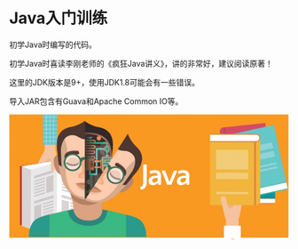 # Java入门训练

初学Java时编写的代码。

初学Java时喜读李刚老师的《疯狂Java讲义》，讲的非常好，建议阅读原著！

这里的JDK版本是9+，使用JDK1.8可能会有一些错误。

导入JAR包含有Guava和Apache Common IO等。

![](images/java.jpg)

